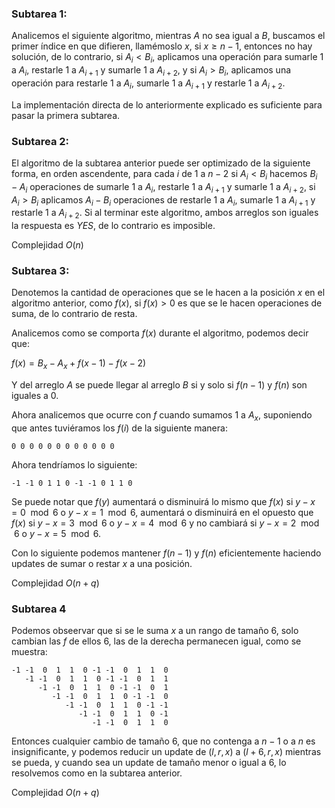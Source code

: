 ### Subtarea 1:

Analicemos el siguiente algoritmo, mientras $A$ no sea igual a $B$, buscamos el primer índice en que difieren, llamémoslo $x$, si $x \geq n-1$, entonces no hay solución, de lo contrario, si $A_i < B_i$, aplicamos una operación para sumarle $1$ a $A_i$, restarle $1$ a $A_{i+1}$ y sumarle $1$ a $A_{i+2}$, y si $A_i > B_i$, aplicamos una operación para restarle $1$ a $A_i$, sumarle $1$ a $A_{i+1}$ y restarle $1$ a $A_{i+2}$.

La implementación directa de lo anteriormente explicado es suficiente para pasar la primera subtarea.

### Subtarea 2:

El algoritmo de la subtarea anterior puede ser optimizado de la siguiente forma, en orden ascendente, para cada $i$ de $1$ a $n-2$ si $A_i < B_i$ hacemos $B_i - A_i$ operaciones de sumarle $1$ a $A_i$, restarle $1$ a $A_{i+1}$ y sumarle $1$ a $A_{i+2}$, si $A_i > B_i$ aplicamos $A_i - B_i$ operaciones de restarle $1$ a $A_i$, sumarle $1$ a $A_{i+1}$ y restarle $1$ a $A_{i+2}$. Si al terminar este algoritmo, ambos arreglos son iguales la respuesta es $YES$, de lo contrario es imposible.

Complejidad $O(n)$

### Subtarea 3:

Denotemos la cantidad de operaciones que se le hacen a la posición $x$ en el algoritmo anterior, como $f(x)$, si $f(x) > 0$ es que se le hacen operaciones de suma, de lo contrario de resta.

Analicemos como se comporta $f(x)$ durante el algoritmo, podemos decir que:

$f(x) = B_x - A_x + f(x-1) - f(x-2)$

Y del arreglo $A$ se puede llegar al arreglo $B$ si y solo si $f(n-1)$ y $f(n)$ son iguales a $0$.

Ahora analicemos que ocurre con $f$ cuando sumamos $1$ a $A_x$, suponiendo que antes tuviéramos los $f(i)$ de la siguiente manera:

    0 0 0 0 0 0 0 0 0 0 0 0

Ahora tendríamos lo siguiente:

    -1 -1 0 1 1 0 -1 -1 0 1 1 0

Se puede notar que $f(y)$ aumentará o disminuirá lo mismo que $f(x)$ si $y - x = 0\mod{6}$ o $y - x = 1\mod{6}$, aumentará o disminuirá en el opuesto que $f(x)$ si $y - x = 3\mod{6}$ o $y - x = 4\mod{6}$ y  no cambiará si $y - x = 2\mod{6}$ o $y - x = 5\mod{6}$.

Con lo siguiente podemos mantener $f(n-1)$ y $f(n)$ eficientemente haciendo updates de sumar o restar $x$ a una posición.

Complejidad $O(n+q)$

### Subtarea 4

Podemos obseervar que si se le suma $x$ a un rango de tamaño $6$, solo cambian las $f$ de ellos $6$, las de la derecha permanecen igual, como se muestra: 

    -1 -1  0  1  1  0 -1 -1  0  1  1  0
       -1 -1  0  1  1  0 -1 -1  0  1  1
          -1 -1  0  1  1  0 -1 -1  0  1
             -1 -1  0  1  1  0 -1 -1  0
                -1 -1  0  1  1  0 -1 -1
                   -1 -1  0  1  1  0 -1
                      -1 -1  0  1  1  0

Entonces cualquier cambio de tamaño $6$, que no contenga a $n-1$ o a $n$ es insignificante, y podemos reducir un update de $(l,r,x)$ a $(l+6,r,x)$ mientras se pueda, y cuando sea un update de tamaño menor o igual a $6$, lo resolvemos como en la subtarea anterior.

Complejidad $O(n+q)$
